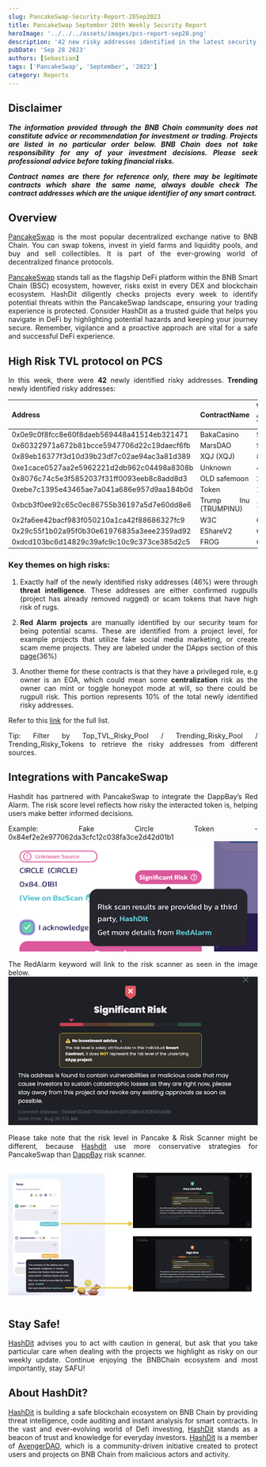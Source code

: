 ```yaml
---
slug: PancakeSwap-Security-Report-28Sep2023
title: PancakeSwap September 28th Weekly Security Report
heroImage: '../../../assets/images/pcs-report-sep28.png'
description: '42 new risky addresses identified in the latest security report'
pubDate: 'Sep 28 2023'
authors: [Sebastian]
tags: ['PancakeSwap', 'September', '2023']
category: Reports
---
```

<div align="justify">

## Disclaimer 


***The information provided through the BNB Chain community does not constitute advice or recommendation for investment or trading. Projects are listed in no particular order below. BNB Chain does not take responsibility for any of your investment decisions. Please seek professional advice before taking financial risks.***

***Contract names are there for reference only, there may be legitimate contracts which share the same name, always double check The contract addresses which are the unique identifier of any smart contract.***

## Overview
[PancakeSwap](https://pancakeswap.finance/) is the most popular decentralized exchange native to BNB Chain. You can swap tokens, invest in yield farms and liquidity pools, and buy and sell collectibles. It is part of the ever-growing world of decentralized finance protocols. 

[PancakeSwap](https://pancakeswap.finance/) stands tall as the flagship DeFi platform within the BNB Smart Chain (BSC) ecosystem, however, risks exist in every DEX and blockchain ecosystem. HashDit diligently checks projects every week to identify potential threats within the PancakeSwap landscape, ensuring your trading experience is protected. Consider HashDit as a trusted guide that helps you navigate in DeFi by highlighting potential hazards and keeping your journey secure. Remember, vigilance and a proactive approach are vital for a safe and successful DeFi experience.

## High Risk TVL protocol on PCS

In this week, there were **42** newly identified risky addresses.
**Trending** newly identified risky addresses: 

| Address      | 	ContractName |	Weekly Active Transactions |
| ----------- | 	----------- |	----------- |
|0x0e9c0f8fcc8e60f8daeb569448a41514eb321471|	BakaCasino|	9855|
|0x60322971a672b81bcce5947706d22c19daecf6fb|	MarsDAO|	907|
|0x89eb16377f3d10d39b23df7c02ae94ac3a81d389|	XQJ (XQJ)|	871|
|0xe1cace0527aa2e5962221d2db962c04498a8308b|	Unknown|	455|
|0x8076c74c5e3f5852037f31ff0093eeb8c8add8d3|	OLD safemoon|	290|
|0xebe7c1395e43465ae7a041a686e957d9aa184b0d|	Token|	148|
|0xbcb3f0ee92c65c0ec86755b36197a5d7e60dd8e6|	Trump Inu (TRUMPINU)|	128|
|0x2fa6ee42bacf983f050210a1ca42f88686327fc9|	W3C|	69|
|0x29c55f1b02a95f0b30e61976835a3eee2359ad92|	EShareV2|	66|
|0xdcd103bc6d14829c39afc9c10c9c373ce385d2c5|	FROG|	64|

### Key themes on high risks:

1. Exactly half of the newly identified risky addresses (46%) were through **threat intelligence**. These addresses are either confirmed rugpulls (project has already removed rugged) or scam tokens that have high risk of rugs. 

2. **Red Alarm projects** are manually identified by our security team for being potential scams. These are identified from a project level, for example projects that utilize fake social media marketing, or create scam meme projects. They are labeled under the DApps section of this [page](https://dappbay.bnbchain.org/red-alarm)(36%)

3. Another theme for these contracts is that they have a privileged role, e.g owner is an EOA, which could mean some **centralization** risk as the owner can mint or toggle honeypot mode at will, so there could be rugpull risk. This portion represents 10% of the total newly identified risky addresses.

Refer to this [link](https://github.com/hashdit/hashdit/blob/main/gitbook_source_code/data/09282023_most_popular_risky_address.csv) for the full list.

Tip: Filter by Top_TVL_Risky_Pool / Trending_Risky_Pool / Trending_Risky_Tokens to retrieve the risky addresses from different sources.

## Integrations with PancakeSwap
Hashdit has partnered with PancakeSwap to integrate the DappBay’s Red Alarm. The risk score level reflects how risky the interacted token is, helping users make better informed decisions.


Example: Fake Circle Token - 0x84ef2e2e977062da3cfc12c038fa3ce2d42d01b1
![IMG-1](../2023-08-31/1.png)

The RedAlarm keyword will link to the risk scanner as seen in the image below.
![IMG-2](../2023-08-31/2.png)

Please take note that the risk level in Pancake & Risk Scanner might be different, because [Hashdit](https://www.hashdit.io/en) use more conservative strategies for PancakeSwap than [DappBay](https://dappbay.bnbchain.org/) risk scanner.

![IMG-3](../2023-08-31/3.jpeg)

## Stay Safe!
[HashDit](https://www.hashdit.io/en) advises you to act with caution in general, but ask that you take particular care when dealing with the projects we highlight as risky on our weekly update. Continue enjoying the BNBChain ecosystem and most importantly, stay SAFU!

## About HashDit?
[HashDit](https://www.hashdit.io/en) is building a safe blockchain ecosystem on BNB Chain by providing threat intelligence, code auditing and instant analysis for smart contracts. In the vast and ever-evolving world of Defi investing, [HashDit](https://www.hashdit.io/en) stands as a beacon of trust and knowledge for everyday investors.  [HashDit](https://www.hashdit.io/en) is a member of [AvengerDAO](https://www.bnbchain.org/en/blog/introducing-avengerdao-the-security-initiative-protecting-users-from-malicious-actors/), which is a community-driven initiative created to protect users and projects on BNB Chain from malicious actors and activity.

</div>